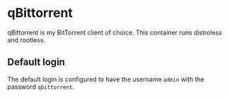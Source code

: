 # qBittorrent

qBittorrent is my BitTorrent client of choice. This container runs distroless and rootless.

## Default login

The default login is configured to have the username `admin` with the password `qbittorrent`.
